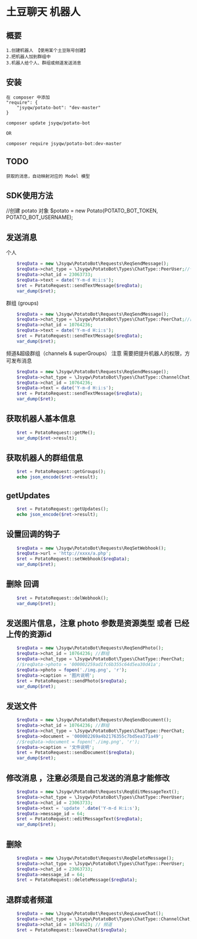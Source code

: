 # 土豆聊天 机器人

## 概要

    1.创建机器人 【使用某个土豆账号创建】
    2.把机器人加到群组中 
    3.机器人给个人、群组或频道发送消息 

## 安装

    在 composer 中添加
    "require": {
        "jsyqw/potato-bot": "dev-master"
    }
    
    composer update jsyqw/potato-bot
    
    OR
    
    composer require jsyqw/potato-bot:dev-master
    
## TODO 
       
    获取的消息，自动映射对应的 Model 模型  
    
## SDK使用方法
    
//创建 potato 对象
$potato = new Potato(POTATO_BOT_TOKEN, POTATO_BOT_USERNAME);

## 发送消息
    
个人
```php
    $reqData = new \Jsyqw\PotatoBot\Requests\ReqSendMessage();
    $reqData->chat_type = \Jsyqw\PotatoBot\Types\ChatType::PeerUser;//个人
    $reqData->chat_id = 23063733; 
    $reqData->text = date('Y-m-d H:i:s');
    $ret = PotatoRequest::sendTextMessage($reqData);
    var_dump($ret);
```

群组 (groups)
```php
    $reqData = new \Jsyqw\PotatoBot\Requests\ReqSendMessage();
    $reqData->chat_type = \Jsyqw\PotatoBot\Types\ChatType::PeerChat;//群组
    $reqData->chat_id = 10764236;
    $reqData->text = date('Y-m-d H:i:s');
    $ret = PotatoRequest::sendTextMessage($reqData);
    var_dump($ret);
```

频道&超级群组（channels & superGroups）
注意 需要把提升机器人的权限，方可发布消息
```php
    $reqData = new \Jsyqw\PotatoBot\Requests\ReqSendMessage();
    $reqData->chat_type = \Jsyqw\PotatoBot\Types\ChatType::ChannelChat;
    $reqData->chat_id = 10764236;
    $reqData->text = date('Y-m-d H:i:s');
    $ret = PotatoRequest::sendTextMessage($reqData);
    var_dump($ret);
```

## 获取机器人基本信息

```php
    $ret = PotatoRequest::getMe();
    var_dump($ret->result);
```
## 获取机器人的群组信息

```php
    $ret = PotatoRequest::getGroups();
    echo json_encode($ret->result);
```

## getUpdates

```php
    $ret = PotatoRequest::getUpdates();
    echo json_encode($ret->result);
```

## 设置回调的钩子

```php
    $reqData = new \Jsyqw\PotatoBot\Requests\ReqSetWebhook();
    $reqData->url = 'http://xxxx/a.php';
    $ret = PotatoRequest::setWebhook($reqData);
    var_dump($ret);
```

## 删除 回调

```php
    $ret = PotatoRequest::delWebhook();
    var_dump($ret);
```
## 发送图片信息，注意 photo 参数是资源类型 或者 已经上传的资源id

```php
    $reqData = new \Jsyqw\PotatoBot\Requests\ReqSendPhoto();
    $reqData->chat_id = 10764236; //群组
    $reqData->chat_type = \Jsyqw\PotatoBot\Types\ChatType::PeerChat;
    //$reqData->photo = '000002259ad1fc6b355c64d5ea30d41a';
    $reqData->photo = fopen('./img.png', 'r');
    $reqData->caption = '图片说明';
    $ret = PotatoRequest::sendPhoto($reqData);
    var_dump($ret);
```

## 发送文件

```php
    $reqData = new \Jsyqw\PotatoBot\Requests\ReqSendDocument();
    $reqData->chat_id = 10764236; //群组
    $reqData->chat_type = \Jsyqw\PotatoBot\Types\ChatType::PeerChat;
    $reqData->document = '000002269a4b2176355c7bd5ea371a49';
    //$reqData->document = fopen('./img.png', 'r');
    $reqData->caption = '文件说明';
    $ret = PotatoRequest::sendDocument($reqData);
    var_dump($ret);
```

## 修改消息 ，注意必须是自己发送的消息才能修改

```php
    $reqData = new \Jsyqw\PotatoBot\Requests\ReqEditMessageText();
    $reqData->chat_type = \Jsyqw\PotatoBot\Types\ChatType::PeerUser;
    $reqData->chat_id = 23063733; 
    $reqData->text = 'update '.date('Y-m-d H:i:s');
    $reqData->message_id = 64;
    $ret = PotatoRequest::editMessageText($reqData);
    var_dump($ret);
```

## 删除

```php
    $reqData = new \Jsyqw\PotatoBot\Requests\ReqDeleteMessage();
    $reqData->chat_type = \Jsyqw\PotatoBot\Types\ChatType::PeerUser;
    $reqData->chat_id = 23063733; 
    $reqData->message_id = 64;
    $ret = PotatoRequest::deleteMessage($reqData);
```

## 退群或者频道

```php
    $reqData = new \Jsyqw\PotatoBot\Requests\ReqLeaveChat();
    $reqData->chat_type = \Jsyqw\PotatoBot\Types\ChatType::ChannelChat;
    $reqData->chat_id = 10764523; // 频道 
    $ret = PotatoRequest::leaveChat($reqData);
```



